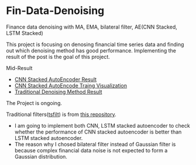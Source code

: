 # Fin-Data-Denoising
Finance data denoising with MA, EMA, bilateral filter, AE(CNN Stacked, LSTM Stacked)

This project is focusing on denosing financial time series data and finding out which denoising method has good performance. Implementing the result of the post is the goal of this project.

Mid-Result
- [CNN Stacked AutoEncoder Result](./autoencoder-test.ipynb)
- [CNN Stacked AutoEncode Traing Visualization](./results/CNN-kernel51.gif)
- [Traditional Denoising Method Result](./trad-denoising.ipynb)

The Project is ongoing.

Traditional filters([tsfilt](./tsfilt/)) is from [this repository](https://github.com/statefb/ts-spatial-filter).

- I am going to implement both CNN, LSTM stacked autoencoder to check whether the performance of CNN stacked autoencoder is better than LSTM stacked autoencoder.
- The reason why I chosed bilateral filter instead of Gaussian filter is because complex financial data noise is not expected to form a Gaussian distribution.
